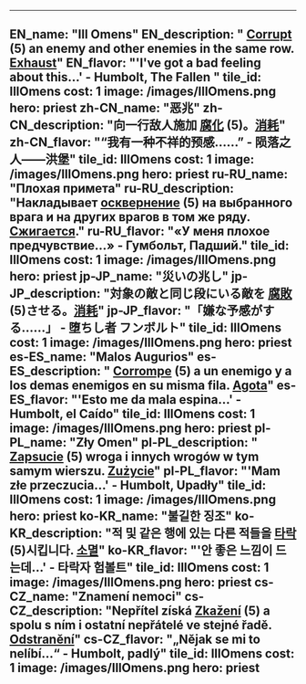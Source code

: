 ---

EN_name: "Ill Omens"
EN_description: " <u>Corrupt</u> (5) an enemy and other enemies in the same row. <u>Exhaust</u>"
EN_flavor: "'I've got a bad feeling about this...' - Humbolt, The Fallen "
tile_id: IllOmens
cost: 1
image: /images/IllOmens.png
hero: priest
zh-CN_name: "恶兆"
zh-CN_description: "向一行敌人施加 <u>腐化</u> (5)。<u>消耗</u>"
zh-CN_flavor: "“我有一种不祥的预感……” - 陨落之人——洪堡"
tile_id: IllOmens
cost: 1
image: /images/IllOmens.png
hero: priest
ru-RU_name: "Плохая примета"
ru-RU_description: "Накладывает  <u>осквернение</u> (5) на выбранного врага и на других врагов в том же ряду. <u>Сжигается</u>."
ru-RU_flavor: "«У меня плохое предчувствие...» - Гумбольт, Падший."
tile_id: IllOmens
cost: 1
image: /images/IllOmens.png
hero: priest
jp-JP_name: "災いの兆し"
jp-JP_description: "対象の敵と同じ段にいる敵を <u>腐敗</u>(5)させる。<u>消耗</u>"
jp-JP_flavor: "「嫌な予感がする……」 - 堕ちし者 フンボルト"
tile_id: IllOmens
cost: 1
image: /images/IllOmens.png
hero: priest
es-ES_name: "Malos Augurios"
es-ES_description: " <u>Corrompe</u> (5) a un enemigo y a los demas enemigos en su misma fila. <u>Agota</u>"
es-ES_flavor: "'Esto me da mala espina...' - Humbolt, el Caído"
tile_id: IllOmens
cost: 1
image: /images/IllOmens.png
hero: priest
pl-PL_name: "Zły Omen"
pl-PL_description: " <u>Zapsucie</u> (5) wroga i innych wrogów w tym samym wierszu. <u>Zużycie</u>"
pl-PL_flavor: "'Mam złe przeczucia...' - Humbolt, Upadły"
tile_id: IllOmens
cost: 1
image: /images/IllOmens.png
hero: priest
ko-KR_name: "불길한 징조"
ko-KR_description: "적 및 같은 행에 있는 다른 적들을  <u>타락</u>(5)시킵니다. <u>소멸</u>"
ko-KR_flavor: "'안 좋은 느낌이 드는데...' - 타락자 험볼트"
tile_id: IllOmens
cost: 1
image: /images/IllOmens.png
hero: priest
cs-CZ_name: "Znamení nemoci"
cs-CZ_description: "Nepřítel získá  <u>Zkažení</u> (5) a spolu s ním i ostatní nepřátelé ve stejné řadě. <u>Odstranění</u>"
cs-CZ_flavor: "„Nějak se mi to nelíbí...“ - Humbolt, padlý"
tile_id: IllOmens
cost: 1
image: /images/IllOmens.png
hero: priest
---